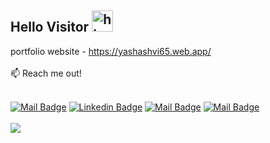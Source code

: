 ## Hello Visitor <img src="https://user-images.githubusercontent.com/1303154/88677602-1635ba80-d120-11ea-84d8-d263ba5fc3c0.gif" width="34px" alt="hi">
portfolio website - https://yashashvi65.web.app/
<br />
<br />
:mailbox: Reach me out!
<br />
<br />

[![Mail Badge](https://img.shields.io/badge/-yashashvibhadauria6555-c0392b?style=flat&labelColor=c0392b&logo=gmail&logoColor=white)](mailto:yashashvibhadauria6555@gmail.com) [![Linkedin Badge](https://img.shields.io/badge/-Yashashvi65-0e76a8?style=flat&labelColor=0e76a8&logo=linkedin&logoColor=white)](https://www.linkedin.com/in/Yashashvi65/) [![Mail Badge](https://img.shields.io/badge/@yashashvi10x-e84393?style=flat&labelColor=e84393&logo=instagram&logoColor=white)](https://www.instagram.com/yashashvi10x/) [![Mail Badge](https://img.shields.io/badge/@geekydev.in-e84393?style=flat&labelColor=e84393&logo=instagram&logoColor=white)](https://www.instagram.com/geekydev.in/)
<br /><br />
![](https://visitor-badge.glitch.me/badge?page_id=Yashashvi65.Yashashvi65)

